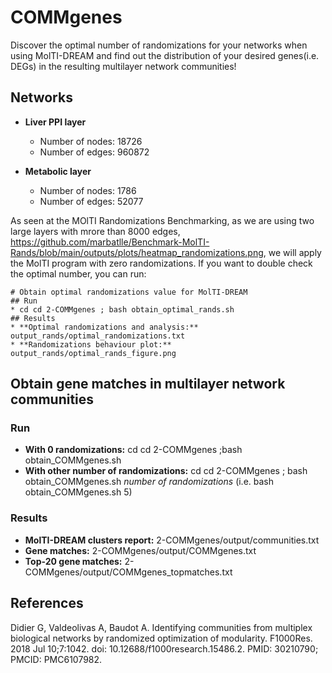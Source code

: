 # COMMgenes
Discover the optimal number of randomizations for your networks when using MolTI-DREAM and find out the distribution of your desired genes(i.e. DEGs) in the resulting multilayer network communities!

## Networks

* **Liver PPI layer**

    * Number of nodes: 18726
    * Number of edges: 960872

* **Metabolic layer**
    * Number of nodes: 1786
    * Number of edges: 52077

As seen at the MOlTI Randomizations Benchmarking, as we are using two large layers with mrore than 8000 edges, https://github.com/marbatlle/Benchmark-MolTI-Rands/blob/main/outputs/plots/heatmap_randomizations.png, we will apply the MolTI program with zero randomizations. If you want to double check the optimal number, you can run:

    # Obtain optimal randomizations value for MolTI-DREAM
    ## Run 
    * cd cd 2-COMMgenes ; bash obtain_optimal_rands.sh
    ## Results
    * **Optimal randomizations and analysis:** output_rands/optimal_randomizations.txt
    * **Randomizations behaviour plot:** output_rands/optimal_rands_figure.png


## Obtain gene matches in multilayer network communities
### Run
* **With 0 randomizations:** cd cd 2-COMMgenes ;bash obtain_COMMgenes.sh
* **With other number of randomizations:** cd cd 2-COMMgenes ; bash obtain_COMMgenes.sh *number of randomizations* (i.e. bash obtain_COMMgenes.sh 5)

### Results
* **MolTI-DREAM clusters report:** 2-COMMgenes/output/communities.txt
* **Gene matches:** 2-COMMgenes/output/COMMgenes.txt
* **Top-20 gene matches:** 2-COMMgenes/output/COMMgenes_topmatches.txt

## References
Didier G, Valdeolivas A, Baudot A. Identifying communities from multiplex biological networks by randomized optimization of modularity. F1000Res. 2018 Jul 10;7:1042. doi: 10.12688/f1000research.15486.2. PMID: 30210790; PMCID: PMC6107982.
